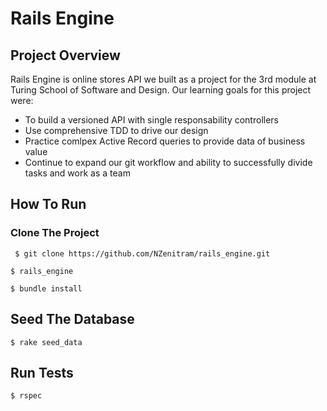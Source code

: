 # Rails Engine

## Project Overview
Rails Engine is online stores API we built as a project for the 3rd module at Turing School of Software and Design. 
Our learning goals for this project were:

* To build a versioned API with single responsability controllers
* Use comprehensive TDD to drive our design
* Practice comlpex Active Record queries to provide data of business value
* Continue to expand our git workflow and ability to successfully divide tasks and work as a team

## How To Run
### Clone The Project
` $ git clone https://github.com/NZenitram/rails_engine.git` 

` $ rails_engine `

` $ bundle install `

## Seed The Database

`$ rake seed_data`

## Run Tests

`$ rspec`

